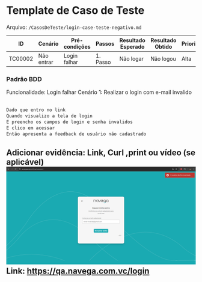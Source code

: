 
# Template de Caso de Teste

Arquivo: `/CasosDeTeste/login-case-teste-negativo.md`

| ID | Cenário | Pré-condições | Passos | Resultado Esperado | Resultado Obtido | Prioridade |
| --- | --- | --- | --- | --- | --- | --- |
| TC00002 | Não entrar | Login falhar | 1. Passo | Não logar | Não logou | Alta |

### Padrão BDD

Funcionalidade: Login falhar
Cenário 1: Realizar o login com e-mail invalido

```

Dado que entro no link 
Quando visualizo a tela de login
E preencho os campos de login e senha invalidos
E clico em acessar
Então apresenta a feedback de usuário não cadastrado

```

Adicionar evidência: Link, Curl ,print ou vídeo (se aplicável)
![feedback](evidencias-testes/login-invalido.png)
Link: https://qa.navega.com.vc/login
---